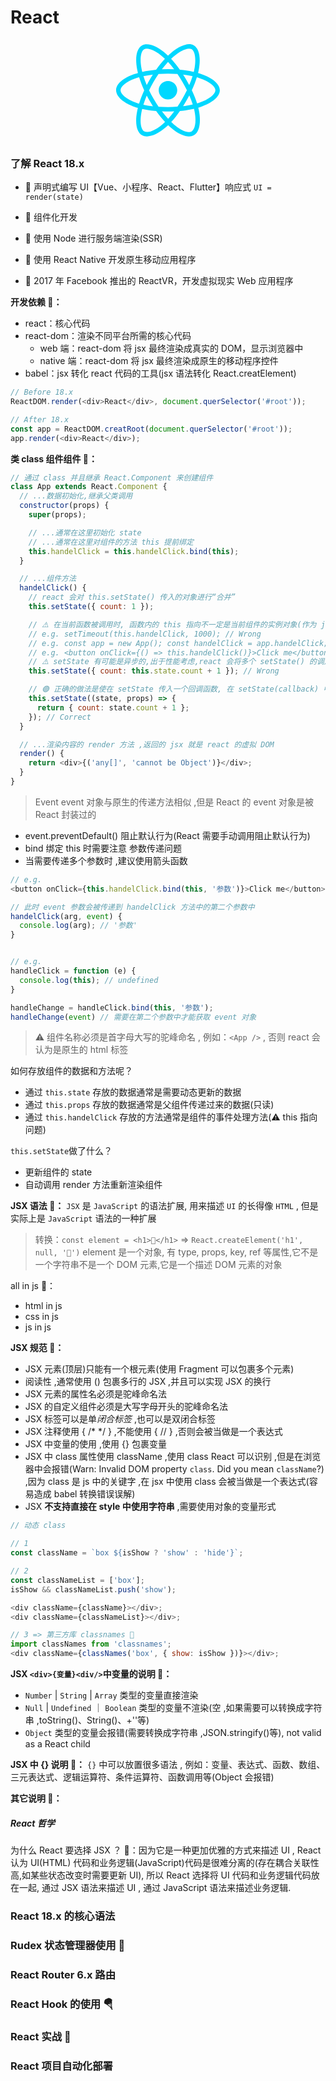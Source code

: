# React

<p align="center"><svg xmlns="http://www.w3.org/2000/svg" xmlns:xlink="http://www.w3.org/1999/xlink" aria-hidden="true" role="img" class="iconify iconify--logos" width="165.93" height="162" preserveAspectRatio="xMidYMid meet" viewBox="0 0 256 228"><path fill="#00D8FF" d="M210.483 73.824a171.49 171.49 0 0 0-8.24-2.597c.465-1.9.893-3.777 1.273-5.621c6.238-30.281 2.16-54.676-11.769-62.708c-13.355-7.7-35.196.329-57.254 19.526a171.23 171.23 0 0 0-6.375 5.848a155.866 155.866 0 0 0-4.241-3.917C100.759 3.829 77.587-4.822 63.673 3.233C50.33 10.957 46.379 33.89 51.995 62.588a170.974 170.974 0 0 0 1.892 8.48c-3.28.932-6.445 1.924-9.474 2.98C17.309 83.498 0 98.307 0 113.668c0 15.865 18.582 31.778 46.812 41.427a145.52 145.52 0 0 0 6.921 2.165a167.467 167.467 0 0 0-2.01 9.138c-5.354 28.2-1.173 50.591 12.134 58.266c13.744 7.926 36.812-.22 59.273-19.855a145.567 145.567 0 0 0 5.342-4.923a168.064 168.064 0 0 0 6.92 6.314c21.758 18.722 43.246 26.282 56.54 18.586c13.731-7.949 18.194-32.003 12.4-61.268a145.016 145.016 0 0 0-1.535-6.842c1.62-.48 3.21-.974 4.76-1.488c29.348-9.723 48.443-25.443 48.443-41.52c0-15.417-17.868-30.326-45.517-39.844Zm-6.365 70.984c-1.4.463-2.836.91-4.3 1.345c-3.24-10.257-7.612-21.163-12.963-32.432c5.106-11 9.31-21.767 12.459-31.957c2.619.758 5.16 1.557 7.61 2.4c23.69 8.156 38.14 20.213 38.14 29.504c0 9.896-15.606 22.743-40.946 31.14Zm-10.514 20.834c2.562 12.94 2.927 24.64 1.23 33.787c-1.524 8.219-4.59 13.698-8.382 15.893c-8.067 4.67-25.32-1.4-43.927-17.412a156.726 156.726 0 0 1-6.437-5.87c7.214-7.889 14.423-17.06 21.459-27.246c12.376-1.098 24.068-2.894 34.671-5.345a134.17 134.17 0 0 1 1.386 6.193ZM87.276 214.515c-7.882 2.783-14.16 2.863-17.955.675c-8.075-4.657-11.432-22.636-6.853-46.752a156.923 156.923 0 0 1 1.869-8.499c10.486 2.32 22.093 3.988 34.498 4.994c7.084 9.967 14.501 19.128 21.976 27.15a134.668 134.668 0 0 1-4.877 4.492c-9.933 8.682-19.886 14.842-28.658 17.94ZM50.35 144.747c-12.483-4.267-22.792-9.812-29.858-15.863c-6.35-5.437-9.555-10.836-9.555-15.216c0-9.322 13.897-21.212 37.076-29.293c2.813-.98 5.757-1.905 8.812-2.773c3.204 10.42 7.406 21.315 12.477 32.332c-5.137 11.18-9.399 22.249-12.634 32.792a134.718 134.718 0 0 1-6.318-1.979Zm12.378-84.26c-4.811-24.587-1.616-43.134 6.425-47.789c8.564-4.958 27.502 2.111 47.463 19.835a144.318 144.318 0 0 1 3.841 3.545c-7.438 7.987-14.787 17.08-21.808 26.988c-12.04 1.116-23.565 2.908-34.161 5.309a160.342 160.342 0 0 1-1.76-7.887Zm110.427 27.268a347.8 347.8 0 0 0-7.785-12.803c8.168 1.033 15.994 2.404 23.343 4.08c-2.206 7.072-4.956 14.465-8.193 22.045a381.151 381.151 0 0 0-7.365-13.322Zm-45.032-43.861c5.044 5.465 10.096 11.566 15.065 18.186a322.04 322.04 0 0 0-30.257-.006c4.974-6.559 10.069-12.652 15.192-18.18ZM82.802 87.83a323.167 323.167 0 0 0-7.227 13.238c-3.184-7.553-5.909-14.98-8.134-22.152c7.304-1.634 15.093-2.97 23.209-3.984a321.524 321.524 0 0 0-7.848 12.897Zm8.081 65.352c-8.385-.936-16.291-2.203-23.593-3.793c2.26-7.3 5.045-14.885 8.298-22.6a321.187 321.187 0 0 0 7.257 13.246c2.594 4.48 5.28 8.868 8.038 13.147Zm37.542 31.03c-5.184-5.592-10.354-11.779-15.403-18.433c4.902.192 9.899.29 14.978.29c5.218 0 10.376-.117 15.453-.343c-4.985 6.774-10.018 12.97-15.028 18.486Zm52.198-57.817c3.422 7.8 6.306 15.345 8.596 22.52c-7.422 1.694-15.436 3.058-23.88 4.071a382.417 382.417 0 0 0 7.859-13.026a347.403 347.403 0 0 0 7.425-13.565Zm-16.898 8.101a358.557 358.557 0 0 1-12.281 19.815a329.4 329.4 0 0 1-23.444.823c-7.967 0-15.716-.248-23.178-.732a310.202 310.202 0 0 1-12.513-19.846h.001a307.41 307.41 0 0 1-10.923-20.627a310.278 310.278 0 0 1 10.89-20.637l-.001.001a307.318 307.318 0 0 1 12.413-19.761c7.613-.576 15.42-.876 23.31-.876H128c7.926 0 15.743.303 23.354.883a329.357 329.357 0 0 1 12.335 19.695a358.489 358.489 0 0 1 11.036 20.54a329.472 329.472 0 0 1-11 20.722Zm22.56-122.124c8.572 4.944 11.906 24.881 6.52 51.026c-.344 1.668-.73 3.367-1.15 5.09c-10.622-2.452-22.155-4.275-34.23-5.408c-7.034-10.017-14.323-19.124-21.64-27.008a160.789 160.789 0 0 1 5.888-5.4c18.9-16.447 36.564-22.941 44.612-18.3ZM128 90.808c12.625 0 22.86 10.235 22.86 22.86s-10.235 22.86-22.86 22.86s-22.86-10.235-22.86-22.86s10.235-22.86 22.86-22.86Z"></path></svg></p>

### 了解 React 18.x

- 🎢 声明式编写 UI【Vue、小程序、React、Flutter】响应式 `UI = render(state)`
- 🛟 组件化开发

- 🛵 使用 Node 进行服务端渲染(SSR)
- 🚁 使用 React Native 开发原生移动应用程序
- 🎑 2017 年 Facebook 推出的 ReactVR，开发虚拟现实 Web 应用程序

**开发依赖 📝：**

- react：核心代码
- react-dom：渲染不同平台所需的核心代码
  - web 端：react-dom 将 jsx 最终渲染成真实的 DOM，显示浏览器中
  - native 端：react-dom 将 jsx 最终渲染成原生的移动程序控件
- babel：jsx 转化 react 代码的工具(jsx 语法转化 React.creatElement)

```js
// Before 18.x
ReactDOM.render(<div>React</div>, document.querSelector('#root'));

// After 18.x
const app = ReactDOM.creatRoot(document.querSelector('#root'));
app.render(<div>React</div>);
```

**类 class 组件组件 📖：**

```js
// 通过 class 并且继承 React.Component 来创建组件
class App extends React.Component {
  // ...数据初始化,继承父类调用
  constructor(props) {
    super(props);

    // ...通常在这里初始化 state
    // ...通常在这里对组件的方法 this 提前绑定
    this.handelClick = this.handelClick.bind(this);
  }

  // ...组件方法
  handelClick() {
    // react 会对 this.setState() 传入的对象进行“合并”
    this.setState({ count: 1 });

    // ⚠️ 在当前函数被调用时, 函数内的 this 指向不一定是当前组件的实例对象(作为 jsx 方法回调(指针传递)默认是 undefined), 所以需要手动绑定 this, 或者🟢使用 react 的实验性语法 class fields handelClick = () => {} , 或者🟢z在 JSX 中事件回调中使用箭头函数
    // e.g. setTimeout(this.handelClick, 1000); // Wrong
    // e.g. const app = new App(); const handelClick = app.handelClick; handelClick(); this 指向就不是 App 的实例对象
    // e.g. <button onClick={() => this.handelClick()}>Click me</button>
    // ⚠️ setState 有可能是异步的,出于性能考虑,react 会将多个 setState() 的调用合并成一个,所以在这里不能依赖 this.state.count 的值来更新
    this.setState({ count: this.state.count + 1 }); // Wrong

    // 🟢 正确的做法是使在 setState 传入一个回调函数, 在 setState(callback) 中, callback 的第一个参数是上一次的 state, 第二个参数是上一次的 props
    this.setState((state, props) => {
      return { count: state.count + 1 };
    }); // Correct
  }

  // ...渲染内容的 render 方法 ,返回的 jsx 就是 react 的虚拟 DOM
  render() {
    return <div>{('any[]', 'cannot be Object')}</div>;
  }
}
```

> Event
> event 对象与原生的传递方法相似 ,但是 React 的 event 对象是被 React 封装过的

- event.preventDefault() 阻止默认行为(React 需要手动调用阻止默认行为)
- bind 绑定 this 时需要注意 参数传递问题
- 当需要传递多个参数时 ,建议使用箭头函数

```js
// e.g.
<button onClick={this.handelClick.bind(this, '参数')}>Click me</button>

// 此时 event 参数会被传递到 handelClick 方法中的第二个参数中
handelClick(arg, event) {
  console.log(arg); // '参数'
}


// e.g.
handleClick = function (e) {
  console.log(this); // undefined
}

handleChange = handleClick.bind(this, '参数');
handleChange(event) // 需要在第二个参数中才能获取 event 对象
```

> ⚠️ 组件名称必须是首字母大写的驼峰命名 , 例如：`<App />` , 否则 react 会认为是原生的 html 标签

如何存放组件的数据和方法呢？

- 通过 `this.state` 存放的数据通常是需要动态更新的数据
- 通过 `this.props` 存放的数据通常是父组件传递过来的数据(只读)
- 通过 `this.handelClick` 存放的方法通常是组件的事件处理方法(⚠️ this 指向问题)

`this.setState`做了什么？

- 更新组件的 state
- 自动调用 render 方法重新渲染组件

**JSX 语法 🎲：**
`JSX` 是 `JavaScript` 的语法扩展, 用来描述 `UI` 的长得像 `HTML` , 但是实际上是 `JavaScript` 语法的一种扩展

> 转换：`const element = <h1>🚣</h1>` => `React.createElement('h1', null, '🚣')`
> element 是一个对象, 有 type, props, key, ref 等属性,它不是一个字符串不是一个 DOM 元素,它是一个描述 DOM 元素的对象

all in js 🎷：

- html in js
- css in js
- js in js

**JSX 规范 🎨：**

- JSX 元素(顶层)只能有一个根元素(使用 Fragment 可以包裹多个元素)
- 阅读性 ,通常使用 () 包裹多行的 JSX ,并且可以实现 JSX 的换行
- JSX 元素的属性名必须是驼峰命名法
- JSX 的自定义组件必须是大写字母开头的驼峰命名法
- JSX 标签可以是单*闭合标签* ,也可以是双闭合标签
- JSX 注释使用 { /\* \*/ } ,不能使用 { // } ,否则会被当做是一个表达式
- JSX 中变量的使用 ,使用 {} 包裹变量
- JSX 中 class 属性使用 className ,使用 class React 可以识别 ,但是在浏览器中会报错(Warn: Invalid DOM property `class`. Did you mean `className`?) ,因为 class 是 js 中的关键字 ,在 jsx 中使用 class 会被当做是一个表达式(容易造成 babel 转换错误误解)
- JSX **不支持直接在 style 中使用字符串** ,需要使用对象的变量形式

```js
// 动态 class

// 1
const className = `box ${isShow ? 'show' : 'hide'}`;

// 2
const classNameList = ['box'];
isShow && classNameList.push('show');

<div className={className}></div>;
<div className={classNameList}></div>;

// 3 => 第三方库 classnames 📝
import classNames from 'classnames';
<div className={classNames('box', { show: isShow })}></div>;
```

**JSX `<div>{变量}<div/>`中变量的说明 🎯：**

- `Number` | `String` | `Array` 类型的变量直接渲染
- `Null` | `Undefined` ｜ `Boolean` 类型的变量不渲染(空 ,如果需要可以转换成字符串 ,toString()、String()、+''等)
- `Object` 类型的变量会报错(需要转换成字符串 ,JSON.stringify()等), not valid as a React child

**JSX 中 {} 说明 🎯：**
`{}` 中可以放置很多语法 , 例如：变量、表达式、函数、数组、三元表达式、逻辑运算符、条件运算符、函数调用等(Object 会报错)

**其它说明 🎯：**

##### React 哲学

为什么 React 要选择 JSX ？
🎤：因为它是一种更加优雅的方式来描述 UI , React 认为 UI(HTML) 代码和业务逻辑(JavaScript)代码是很难分离的(存在耦合关联性高,如某些状态改变时需要更新 UI), 所以 React 选择将 UI 代码和业务逻辑代码放在一起, 通过 JSX 语法来描述 UI , 通过 JavaScript 语法来描述业务逻辑.

### React 18.x 的核心语法

### Rudex 状态管理器使用 🥽

### React Router 6.x 路由

### React Hook 的使用 🪂

### React 实战 🛴

### React 项目自动化部署
